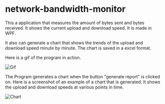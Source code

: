 # network-bandwidth-monitor

This a application that measures the amount of bytes sent and bytes received.  It shows the current upload and download speed.  It is made in WPF.

It also can generate a chart that shows the trends of the upload and download speed minute by minute.  The chart is saved in a excel format. 

Here is a gif of the program in action. 



![Gif](https://i.imgur.com/KSRX5SW.gif)

The Program generates a chart when the button "generate report" is clicked on.
Here is a screenshot of an example of a chart that is generated. It shows the upload and download speeds at various points in time. 

![Chart](https://i.imgur.com/oYBS1hD.png)



